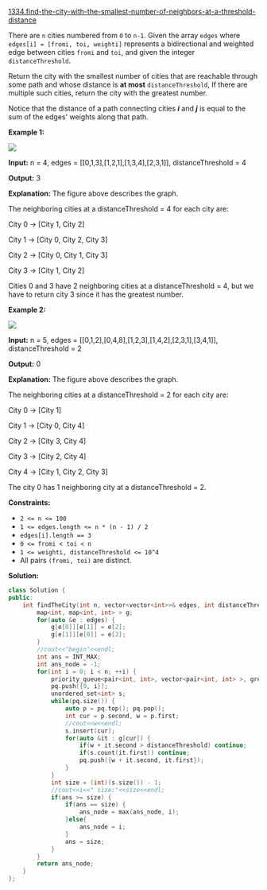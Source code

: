[1334.find-the-city-with-the-smallest-number-of-neighbors-at-a-threshold-distance](https://leetcode.com/problems/find-the-city-with-the-smallest-number-of-neighbors-at-a-threshold-distance/)  

There are `n` cities numbered from `0` to `n-1`. Given the array `edges` where `edges[i] = [fromi, toi, weighti]` represents a bidirectional and weighted edge between cities `fromi` and `toi`, and given the integer `distanceThreshold`.

Return the city with the smallest number of cities that are reachable through some path and whose distance is **at most** `distanceThreshold`, If there are multiple such cities, return the city with the greatest number.

Notice that the distance of a path connecting cities _**i**_ and _**j**_ is equal to the sum of the edges' weights along that path.

**Example 1:**

![](https://assets.leetcode.com/uploads/2020/01/16/find_the_city_01.png)

  
**Input:** n = 4, edges = \[\[0,1,3\],\[1,2,1\],\[1,3,4\],\[2,3,1\]\], distanceThreshold = 4
  
**Output:** 3
  
**Explanation:** The figure above describes the graph. 
  
The neighboring cities at a distanceThreshold = 4 for each city are:
  
City 0 -> \[City 1, City 2\] 
  
City 1 -> \[City 0, City 2, City 3\] 
  
City 2 -> \[City 0, City 1, City 3\] 
  
City 3 -> \[City 1, City 2\] 
  
Cities 0 and 3 have 2 neighboring cities at a distanceThreshold = 4, but we have to return city 3 since it has the greatest number.
  

**Example 2:**

**![](https://assets.leetcode.com/uploads/2020/01/16/find_the_city_02.png)**

  
**Input:** n = 5, edges = \[\[0,1,2\],\[0,4,8\],\[1,2,3\],\[1,4,2\],\[2,3,1\],\[3,4,1\]\], distanceThreshold = 2
  
**Output:** 0
  
**Explanation:** The figure above describes the graph. 
  
The neighboring cities at a distanceThreshold = 2 for each city are:
  
City 0 -> \[City 1\] 
  
City 1 -> \[City 0, City 4\] 
  
City 2 -> \[City 3, City 4\] 
  
City 3 -> \[City 2, City 4\]
  
City 4 -> \[City 1, City 2, City 3\] 
  
The city 0 has 1 neighboring city at a distanceThreshold = 2.
  

**Constraints:**

*   `2 <= n <= 100`
*   `1 <= edges.length <= n * (n - 1) / 2`
*   `edges[i].length == 3`
*   `0 <= fromi < toi < n`
*   `1 <= weighti, distanceThreshold <= 10^4`
*   All pairs `(fromi, toi)` are distinct.  



**Solution:**  

```cpp
class Solution {
public:
    int findTheCity(int n, vector<vector<int>>& edges, int distanceThreshold) {
        map<int, map<int, int> > g;
        for(auto &e : edges) {
            g[e[0]][e[1]] = e[2];
            g[e[1]][e[0]] = e[2];
        }
        //cout<<"begin"<<endl;
        int ans = INT_MAX;
        int ans_node = -1;
        for(int i = 0; i < n; ++i) {
            priority_queue<pair<int, int>, vector<pair<int, int> >, greater<pair<int, int>> > pq;
            pq.push({0, i});
            unordered_set<int> s;
            while(pq.size()) {
                auto p = pq.top(); pq.pop();
                int cur = p.second, w = p.first;
                //cout<<w<<endl;
                s.insert(cur);
                for(auto &it : g[cur]) {
                    if(w + it.second > distanceThreshold) continue;
                    if(s.count(it.first)) continue;
                    pq.push({w + it.second, it.first});
                }
            }
            int size = (int)(s.size()) - 1;
            //cout<<i<<" size:"<<size<<endl;
            if(ans >= size) {
                if(ans == size) {
                    ans_node = max(ans_node, i);
                }else{
                    ans_node = i;
                }
                ans = size;
            }
        }
        return ans_node;
    }
};
```
      